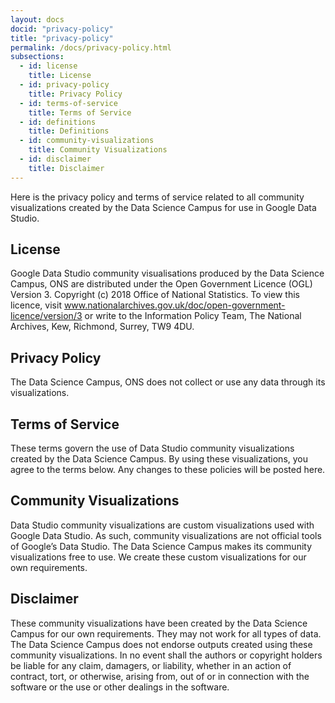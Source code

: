 ```yaml
---
layout: docs
docid: "privacy-policy"
title: "privacy-policy"
permalink: /docs/privacy-policy.html
subsections:
  - id: license
    title: License
  - id: privacy-policy
    title: Privacy Policy
  - id: terms-of-service
    title: Terms of Service
  - id: definitions
    title: Definitions
  - id: community-visualizations
    title: Community Visualizations
  - id: disclaimer
    title: Disclaimer
---
```


Here is the privacy policy and terms of service related to all community visualizations created by the Data Science Campus for use in Google Data Studio.

<a id="license"> </a>

## License

Google Data Studio community visualisations produced by the Data Science Campus, ONS are distributed under the Open Government Licence (OGL) Version 3. Copyright (c) 2018 Office of National Statistics. To view this licence, visit www.nationalarchives.gov.uk/doc/open-government-licence/version/3 or write to the Information Policy Team, The National Archives, Kew, Richmond, Surrey, TW9 4DU.

<a id="privacy-policy"> </a>

## Privacy Policy

The Data Science Campus, ONS does not collect or use any data through its visualizations.

<a id="terms-of-service"> </a>

## Terms of Service

These terms govern the use of Data Studio community visualizations created by the Data Science Campus. By using these visualizations, you agree to the terms below. Any changes to these policies will be posted here.

<a id="community-visualizations"> </a>

## Community Visualizations

Data Studio community visualizations are custom visualizations used with Google Data Studio. As such, community visualizations are not official tools of Google’s Data Studio. The Data Science Campus makes its community visualizations free to use. We create these custom visualizations for our own requirements.

<a id="disclaimer"> </a>

## Disclaimer

These community visualizations have been created by the Data Science Campus for our own requirements. They may not work for all types of data. The Data Science Campus does not endorse outputs created using these community visualizations. In no event shall the authors or copyright holders be liable for any claim, damagers, or liability, whether in an action of contract, tort, or otherwise, arising from, out of or in connection with the software or the use or other dealings in the software.
